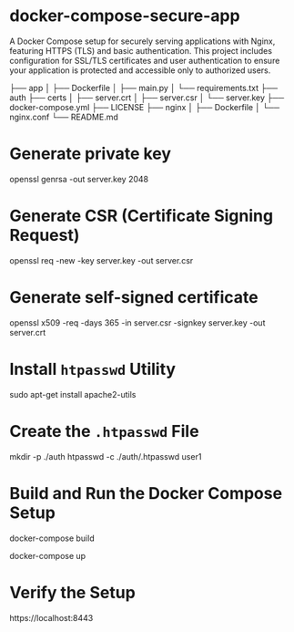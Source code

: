 # docker-compose-secure-app

A Docker Compose setup for securely serving applications with Nginx, featuring HTTPS (TLS) and basic authentication. This project includes configuration for SSL/TLS certificates and user authentication to ensure your application is protected and accessible only to authorized users.

├── app
│   ├── Dockerfile
│   ├── main.py
│   └── requirements.txt
├── auth
├── certs
│   ├── server.crt
│   ├── server.csr
│   └── server.key
├── docker-compose.yml
├── LICENSE
├── nginx
│   ├── Dockerfile
│   └── nginx.conf
└── README.md

# Generate private key

openssl genrsa -out server.key 2048

# Generate CSR (Certificate Signing Request)

openssl req -new -key server.key -out server.csr

# Generate self-signed certificate

openssl x509 -req -days 365 -in server.csr -signkey server.key -out server.crt

# Install `htpasswd` Utility

sudo apt-get install apache2-utils

# Create the `.htpasswd` File

mkdir -p ./auth
htpasswd -c ./auth/.htpasswd user1

# Build and Run the Docker Compose Setup

docker-compose build

docker-compose up

# Verify the Setup

https://localhost:8443
